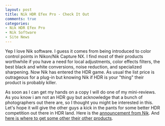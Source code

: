 ```yaml
---
layout: post
title: Nik HDR Efex Pro - Check It Out
comments: true
categories:
- Nik HDR Efex Pro
- Nik Software
- Site News
---
```

Yep I love Nik software. I guess it comes from being introduced to color control points in Nikon/Nik Capture NX. I find most of their products worthwhile if you have a need for local adjustments, color effects filters, the best black and white conversions, noise reduction, and specialized sharpening. Now Nik has entered the HDR game. As usual the list price is outrageous for a plug-in but knowing Nik if HDR is your "thing" their product is probably killer.

As soon as I can get my hands on a copy I will do one of my mini-reviews. As you know i am not an HDR guy but acknowledge that a bunch of photographers out there are, so I thought you might be interested in this. Let's hope it will give the other guys a kick in the pants for some better HDR competition out there in HDR land. Here is the <a href="http://www.niksoftware.com/hdrefexpro/usa/entry.php" target="_blank">announcement from Nik</a>. And <a href="http://www.amazon.com/gp/redirect.html?ie=UTF8&amp;location=http%3A%2F%2Fwww.amazon.com%2Fs%3Fie%3DUTF8%26x%3D0%26ref_%3Dnb_sb_noss%26fsc%3D-1%26ih%3D10_0_1_0_0_0_1_0_0_1.58_134%26y%3D0%26field-keywords%3DNik%2520software%26url%3Dsearch-alias%253Daps&amp;tag=rbde-20&amp;linkCode=ur2&amp;camp=1789&amp;creative=390957" target="_blank">here is where to get some other their other products</a>.